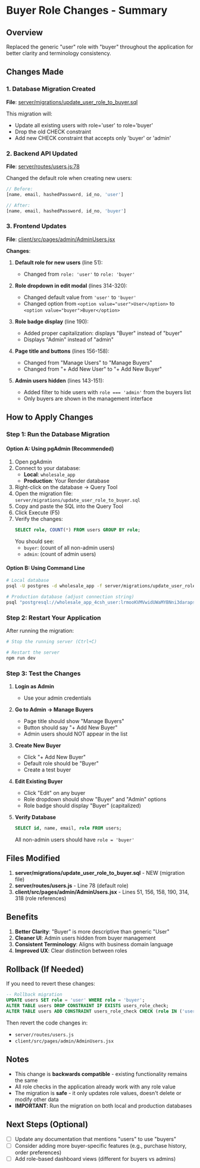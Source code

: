 # Buyer Role Changes - Summary

## Overview
Replaced the generic "user" role with "buyer" throughout the application for better clarity and terminology consistency.

## Changes Made

### 1. Database Migration Created
**File**: [server/migrations/update_user_role_to_buyer.sql](server/migrations/update_user_role_to_buyer.sql)

This migration will:
- Update all existing users with role='user' to role='buyer'
- Drop the old CHECK constraint
- Add new CHECK constraint that accepts only 'buyer' or 'admin'

### 2. Backend API Updated
**File**: [server/routes/users.js:78](server/routes/users.js#L78)

Changed the default role when creating new users:
```javascript
// Before:
[name, email, hashedPassword, id_no, 'user']

// After:
[name, email, hashedPassword, id_no, 'buyer']
```

### 3. Frontend Updates
**File**: [client/src/pages/admin/AdminUsers.jsx](client/src/pages/admin/AdminUsers.jsx)

**Changes**:
1. **Default role for new users** (line 51):
   - Changed from `role: 'user'` to `role: 'buyer'`

2. **Role dropdown in edit modal** (lines 314-320):
   - Changed default value from `'user'` to `'buyer'`
   - Changed option from `<option value="user">User</option>` to `<option value="buyer">Buyer</option>`

3. **Role badge display** (line 190):
   - Added proper capitalization: displays "Buyer" instead of "buyer"
   - Displays "Admin" instead of "admin"

4. **Page title and buttons** (lines 156-158):
   - Changed from "Manage Users" to "Manage Buyers"
   - Changed from "+ Add New User" to "+ Add New Buyer"

5. **Admin users hidden** (lines 143-151):
   - Added filter to hide users with `role === 'admin'` from the buyers list
   - Only buyers are shown in the management interface

## How to Apply Changes

### Step 1: Run the Database Migration

#### Option A: Using pgAdmin (Recommended)
1. Open pgAdmin
2. Connect to your database:
   - **Local**: `wholesale_app`
   - **Production**: Your Render database
3. Right-click on the database → Query Tool
4. Open the migration file: `server/migrations/update_user_role_to_buyer.sql`
5. Copy and paste the SQL into the Query Tool
6. Click Execute (F5)
7. Verify the changes:
   ```sql
   SELECT role, COUNT(*) FROM users GROUP BY role;
   ```
   You should see:
   - `buyer`: (count of all non-admin users)
   - `admin`: (count of admin users)

#### Option B: Using Command Line
```bash
# Local database
psql -U postgres -d wholesale_app -f server/migrations/update_user_role_to_buyer.sql

# Production database (adjust connection string)
psql "postgresql://wholesale_app_4csh_user:lrmooKVMVwidUWaMYBNni3daraps5upq@dpg-d3jjrr7fte5s73frlnig-a/wholesale_app_4csh" -f server/migrations/update_user_role_to_buyer.sql
```

### Step 2: Restart Your Application

After running the migration:

```bash
# Stop the running server (Ctrl+C)

# Restart the server
npm run dev
```

### Step 3: Test the Changes

1. **Login as Admin**
   - Use your admin credentials

2. **Go to Admin → Manage Buyers**
   - Page title should show "Manage Buyers"
   - Button should say "+ Add New Buyer"
   - Admin users should NOT appear in the list

3. **Create New Buyer**
   - Click "+ Add New Buyer"
   - Default role should be "Buyer"
   - Create a test buyer

4. **Edit Existing Buyer**
   - Click "Edit" on any buyer
   - Role dropdown should show "Buyer" and "Admin" options
   - Role badge should display "Buyer" (capitalized)

5. **Verify Database**
   ```sql
   SELECT id, name, email, role FROM users;
   ```
   All non-admin users should have `role = 'buyer'`

## Files Modified

1. **server/migrations/update_user_role_to_buyer.sql** - NEW (migration file)
2. **server/routes/users.js** - Line 78 (default role)
3. **client/src/pages/admin/AdminUsers.jsx** - Lines 51, 156, 158, 190, 314, 318 (role references)

## Benefits

1. **Better Clarity**: "Buyer" is more descriptive than generic "User"
2. **Cleaner UI**: Admin users hidden from buyer management
3. **Consistent Terminology**: Aligns with business domain language
4. **Improved UX**: Clear distinction between roles

## Rollback (If Needed)

If you need to revert these changes:

```sql
-- Rollback migration
UPDATE users SET role = 'user' WHERE role = 'buyer';
ALTER TABLE users DROP CONSTRAINT IF EXISTS users_role_check;
ALTER TABLE users ADD CONSTRAINT users_role_check CHECK (role IN ('user', 'admin'));
```

Then revert the code changes in:
- `server/routes/users.js`
- `client/src/pages/admin/AdminUsers.jsx`

## Notes

- This change is **backwards compatible** - existing functionality remains the same
- All role checks in the application already work with any role value
- The migration is **safe** - it only updates role values, doesn't delete or modify other data
- **IMPORTANT**: Run the migration on both local and production databases

## Next Steps (Optional)

- [ ] Update any documentation that mentions "users" to use "buyers"
- [ ] Consider adding more buyer-specific features (e.g., purchase history, order preferences)
- [ ] Add role-based dashboard views (different for buyers vs admins)
